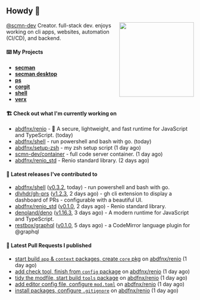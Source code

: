 ## Howdy 👋

<img align="right" src="https://github.com/abdfnx.png" width="200">

[@scmn-dev](https://github.com/scmn-dev) Creator. full-stack dev. enjoys working on cli apps, websites, automation (CI/CD), and backend.

#### ⌨️ My Projects

- [**secman**](https://github.com/scmn-dev/secman)
- [**secman desktop**](https://github.com/scmn-dev/desktop)
- [**ps**](https://github.com/scmn-dev/ps)
- [**corgit**](https://github.com/abdfnx/corgit)
- [**shell**](https://github.com/abdfnx/shell)
- [**verx**](https://github.com/abdfnx/verx)

#### 🏗️ Check out what I'm currently working on


- [abdfnx/renio](https://github.com/abdfnx/renio) - 🦏 A secure, lightweight, and fast runtime for JavaScript and TypeScript. (today)
- [abdfnx/shell](https://github.com/abdfnx/shell) - run powershell and bash with go. (today)
- [abdfnx/setup-zsh](https://github.com/abdfnx/setup-zsh) - my zsh setup script (1 day ago)
- [scmn-dev/container](https://github.com/scmn-dev/container) - full code server container. (1 day ago)
- [abdfnx/renio_std](https://github.com/abdfnx/renio_std) - Renio standard library. (2 days ago)

#### 🔭 Latest releases I've contributed to

- [abdfnx/shell](https://github.com/abdfnx/shell) ([v0.3.2](https://github.com/abdfnx/shell/releases/tag/v0.3.2), today) - run powershell and bash with go.
- [dlvhdr/gh-prs](https://github.com/dlvhdr/gh-prs) ([v1.2.3](https://github.com/dlvhdr/gh-prs/releases/tag/v1.2.3), 2 days ago) - gh cli extension to display a dashboard of PRs - configurable with a beautiful UI.
- [abdfnx/renio_std](https://github.com/abdfnx/renio_std) ([v0.1.0](https://github.com/abdfnx/renio_std/releases/tag/v0.1.0), 2 days ago) - Renio standard library.
- [denoland/deno](https://github.com/denoland/deno) ([v1.16.3](https://github.com/denoland/deno/releases/tag/v1.16.3), 3 days ago) - A modern runtime for JavaScript and TypeScript.
- [restbox/graphql](https://github.com/restbox/graphql) ([v0.1.0](https://github.com/restbox/graphql/releases/tag/v0.1.0), 5 days ago) - a CodeMirror language plugin for @graphql

#### 🔨 Latest Pull Requests I published

- [start build `app` &amp; `context` packages, create `core` pkg](https://github.com/abdfnx/renio/pull/6) on [abdfnx/renio](https://github.com/abdfnx/renio) (1 day ago)
- [add check tool, finish from `config` package](https://github.com/abdfnx/renio/pull/5) on [abdfnx/renio](https://github.com/abdfnx/renio) (1 day ago)
- [tidy the modfile, start build `tools` package](https://github.com/abdfnx/renio/pull/4) on [abdfnx/renio](https://github.com/abdfnx/renio) (1 day ago)
- [add editor config file, configure `mod.toml`](https://github.com/abdfnx/renio/pull/3) on [abdfnx/renio](https://github.com/abdfnx/renio) (1 day ago)
- [install packages, configure `.gitignore`](https://github.com/abdfnx/renio/pull/2) on [abdfnx/renio](https://github.com/abdfnx/renio) (1 day ago)

